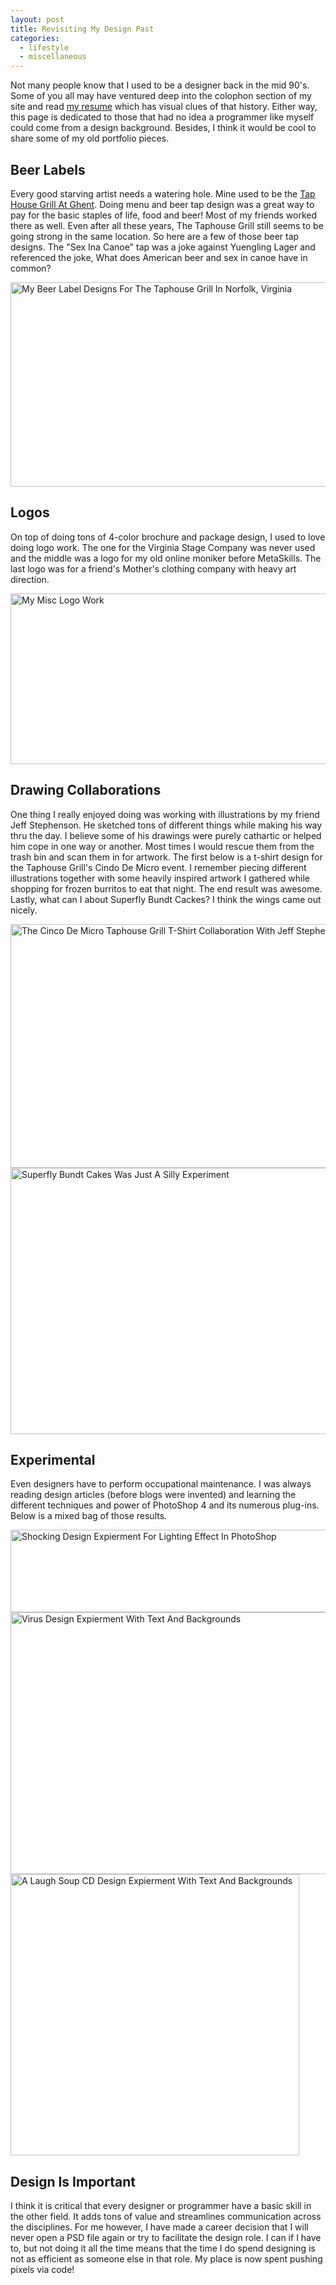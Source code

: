 ```yaml
---
layout: post
title: Revisiting My Design Past
categories: 
  - lifestyle
  - miscellaneous
---
```


<p>
  Not many people know that I used to be a designer back in the mid 90's. Some of you all may have ventured deep into the colophon section of my site and read <a href="/pages/resume.html">my resume</a> which has visual clues of that history. Either way, this page is dedicated to those that had no idea a programmer like myself could come from a design background. Besides, I think it would be cool to share some of my old portfolio pieces.
</p>

<h2>Beer Labels</h2>

<p>
  Every good starving artist needs a watering hole. Mine used to be the <a href="http://maps.google.com/maps/place?client=safari&rls=en&oe=UTF-8&um=1&ie=UTF-8&q=Taphouse+Grill+Norfolk&fb=1&gl=us&hq=Taphouse+Grill&hnear=0x89ba973a5322ca45:0xab99107fce7a1e0a,Norfolk,+VA&cid=13700420888534827238">Tap House Grill At Ghent</a>. Doing menu and beer tap design was a great way to pay for the basic staples of life, food and beer! Most of my friends worked there as well. Even after all these years, The Taphouse Grill still seems to be going strong in the same location. So here are a few of those beer tap designs. The "Sex Ina Canoe" tap was a joke against Yuengling Lager and referenced the joke, What does American beer and sex in canoe have in common?
</p>

<img src="/assets/design/beer_labels.png" alt="My Beer Label Designs For The Taphouse Grill In Norfolk, Virginia" width="774" height="327" />


<h2>Logos</h2>

<p>
  On top of doing tons of 4-color brochure and package design, I used to love doing logo work. The one for the Virginia Stage Company was never used and the middle was a logo for my old online moniker before MetaSkills. The last logo was for a friend's Mother's clothing company with heavy art direction.
</p>

<img src="/assets/design/logos.png" alt="My Misc Logo Work" width="774" height="273" />


<h2>Drawing Collaborations</h2>

<p>
  One thing I really enjoyed doing was working with illustrations by my friend Jeff Stephenson. He sketched tons of different things while making his way thru the day. I believe some of his drawings were purely cathartic or helped him cope in one way or another. Most times I would rescue them from the trash bin and scan them in for artwork. The first below is a t-shirt design for the Taphouse Grill's Cindo De Micro event. I remember piecing different illustrations together with some heavily inspired artwork I gathered while shopping for frozen burritos to eat that night. The end result was awesome. Lastly, what can I about Superfly Bundt Cackes? I think the wings came out nicely.
</p>

<div class="center mb20">
  <span class="photofancy">
    <img src="/assets/design/cinco_de_micro.jpg" alt="The Cinco De Micro Taphouse Grill T-Shirt Collaboration With Jeff Stephenson" width="542" height="390" />
  </span>
</div>

<div class="center">
  <span class="photofancy">
    <img src="/assets/design/superfly_bundt_cakes.jpg" alt="Superfly Bundt Cakes Was Just A Silly Experiment" width="561" height="426" />
  </span>
</div>


<h2>Experimental</h2>

<p>
  Even designers have to perform occupational maintenance. I was always reading design articles (before blogs were invented) and learning the different techniques and power of PhotoShop 4 and its numerous plug-ins. Below is a mixed bag of those results.
</p>

<div class="center mb20">
  <span class="photofancy">
    <img src="/assets/design/shocking.jpg" alt="Shocking Design Expierment For Lighting Effect In PhotoShop" width="695" height="132" />
  </span>
</div>

<div class="center mb20">
  <span class="photofancy">
    <img src="/assets/design/virus.jpg" alt="Virus Design Expierment With Text And Backgrounds" width="559" height="419" />
  </span>
</div>

<div class="center">
  <span class="photofancy">
    <img src="/assets/design/laugh_soup.jpg" alt="A Laugh Soup CD Design Expierment With Text And Backgrounds" width="462" height="450" />
  </span>
</div>


<h2>Design Is Important</h2>

<p>
  I think it is critical that every designer or programmer have a basic skill in the other field. It adds tons of value and streamlines communication across the disciplines. For me however, I have made a career decision that I will never open a PSD file again or try to facilitate the design role. I can if I have to, but not doing it all the time means that the time I do spend designing is not as efficient as someone else in that role. My place is now spent pushing pixels via code!
</p>


